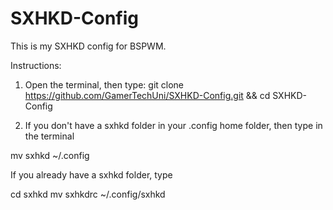 # SXHKD-Config
This is my SXHKD config for BSPWM.

Instructions:

1. Open the terminal, then type:
git clone https://github.com/GamerTechUni/SXHKD-Config.git && cd SXHKD-Config


2. If you don't have a sxhkd folder in your .config home folder, then type in the terminal

mv sxhkd ~/.config

If you already have a sxhkd folder, type

cd sxhkd
mv sxhkdrc ~/.config/sxhkd

